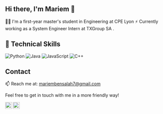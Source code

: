 ## Hi there, I'm Mariem 👋

👩‍🎓 I'm a first-year master's student in Engineering at CPE Lyon
⚡ Currently working as a System Engineer Intern at TXGroup SA .


## 💼 Technical Skills

![Python](https://img.shields.io/badge/-Python-blue?style=flat&logo=python&logoColor=white)
![Java](https://img.shields.io/badge/-Java-red?style=flat&logo=java&logoColor=white)
![JavaScript](https://img.shields.io/badge/-JavaScript-yellow?style=flat&logo=javascript&logoColor=white)
![C++](https://img.shields.io/badge/-C++-blue?style=flat&logo=c%2B%2B&logoColor=white)

## Contact

📫 Reach me at: mariembensalah7@gmail.com

Feel free to get in touch with me in a more friendly way!

[<img align="left" alt="Instagram" width="22px" src="https://cdn.jsdelivr.net/npm/simple-icons@v3/icons/instagram.svg" />](https://www.instagram.com/mariem.ben.salah)
[<img align="left" alt="LinkedIn" width="22px" src="https://cdn.jsdelivr.net/npm/simple-icons@v3/icons/linkedin.svg" />](https://www.linkedin.com/in/mariem-ben-salah-71a073185/)

